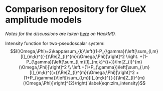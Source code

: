 # Comparison repository for GlueX amplitude models

_Notes for the discussions are taken [here](https://hackmd.io/@QHYjhejHTIWXL2MltV3WNQ/r17prtBo3) on HackMD._

Intensity function for two-pseudoscalar system:
$$I(\Omega,\Phi)=2\kappa\sum_{k}\left((1-P_{\gamma})\left[\sum_{l,m}[l]_{m;k}^{(-)}\Re[Z_{l}^{m}(\Omega,\Phi)]\right]^2 \right. +(1-P_{\gamma})\left[\sum_{l,m}[l]_{m;k}^{(+)}\Im[Z_{l}^{m}(\Omega,\Phi)]\right]^2 \\ 
    \left.+(1+P_{\gamma})\left[\sum_{l,m}[l]_{m;k}^{(+)}\Re[Z_{l}^{m}(\Omega,\Phi)]\right]^2
    +(1+P_{\gamma})\left[\sum_{l,m}[l]_{m;k}^{(-)}\Im[Z_{l}^{m}(\Omega,\Phi)]\right]^{2}\right)
    \label{eqn:zlm_intensity}$$
